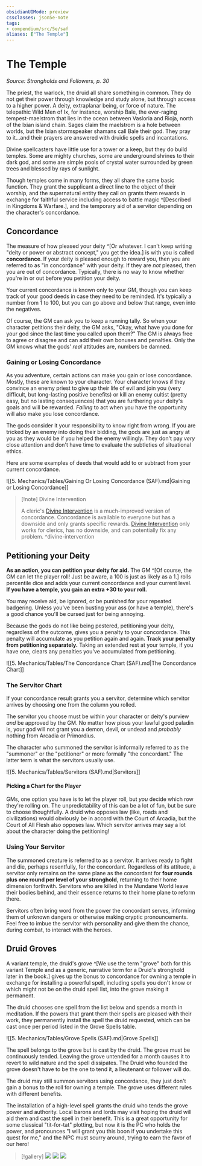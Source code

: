 ```yaml
---
obsidianUIMode: preview
cssclasses: json5e-note
tags:
- compendium/src/5e/saf
aliases: ["The Temple"]
---
```

# The Temple
*Source: Strongholds and Followers, p. 30* 

The priest, the warlock, the druid all share something in common. They do not get their power through knowledge and study alone, but through access to a higher power. A deity, extraplanar being, or force of nature. The telepathic Wild Men of Ix, for instance, worship Bale, the ever-raging tempest-maelstrom that lies in the ocean between Vasloria and Rioja, north of the Ixian island chain. Sages claim the maelstrom is a hole between worlds, but the Ixian stormspeaker shamans call Bale their god. They pray to it...and their prayers are answered with druidic spells and incantations.

Divine spellcasters have little use for a tower or a keep, but they do build temples. Some are mighty churches, some are underground shrines to their dark god, and some are simple pools of crystal water surrounded by green trees and blessed by rays of sunlight.

Though temples come in many forms, they all share the same basic function. They grant the supplicant a direct line to the object of their worship, and the supernatural entity they call on grants them rewards in exchange for faithful service including access to battle magic ^[Described in Kingdoms & Warfare.], and the temporary aid of a servitor depending on the character's concordance.

## Concordance

The measure of how pleased your deity ^[Or whatever. I can't keep writing "deity or power or abstract concept," you get the idea.] is with you is called **concordance**. If your deity is pleased enough to reward you, then you are referred to as "in concordance" with your deity. If they are *not* pleased, then you are out of concordance. Typically, there is no way to know whether you're in or out before you petition your deity.

Your current concordance is known only to your GM, though you can keep track of your good deeds in case they need to be reminded. It's typically a number from 1 to 100, but you can go above and below that range, even into the negatives.

Of course, the GM can ask you to keep a running tally. So when your character petitions their deity, the GM asks, "Okay, what have you done for your god since the last time you called upon them?" The GM is always free to agree or disagree and can add their own bonuses and penalties. Only the GM knows what the gods' *real* attitudes are, numbers be damned.

### Gaining or Losing Concordance

As you adventure, certain actions can make you gain or lose concordance. Mostly, these are known to your character. Your character knows if they convince an enemy priest to give up their life of evil and join you (very difficult, but long-lasting positive benefits) or kill an enemy cultist (pretty easy, but no lasting consequences) that you are furthering your deity's goals and will be rewarded. *Failing* to act when you have the opportunity will also make you lose concordance.

The gods consider it your responsibility to know right from wrong. If you are tricked by an enemy into doing their bidding, the gods are just as angry at you as they would be if you helped the enemy willingly. They don't pay *very* close attention and don't have time to evaluate the subtleties of situational ethics.

Here are some examples of deeds that would add to or subtract from your current concordance.

![[5. Mechanics/Tables/Gaining Or Losing Concordance (SAF).md\|Gaining or Losing Concordance]]

> [!note] Divine Intervention
> 
> A cleric's [Divine Intervention](compendium/classes/cleric.md#Divine%20Intervention%20(Level%2010)) is a much-improved version of concordance. Concordance is available to everyone but has a downside and only grants specific rewards. [Divine Intervention](compendium/classes/cleric.md#Divine%20Intervention%20(Level%2010)) only works for clerics, has no downside, and can potentially fix any problem.
^divine-intervention

## Petitioning your Deity

**As an action, you can petition your deity for aid.** The GM ^[Of course, the GM can let the player roll! Just be aware, a 100 is just as likely as a 1.] rolls percentile dice and adds your current concordance and your current level. **If you have a temple, you gain an extra +30 to your roll.**

You may receive aid, be ignored, or be punished for your repeated badgering. Unless you've been busting your ass (or have a temple), there's a good chance you'll be cursed just for being annoying.

Because the gods do not like being pestered, petitioning your deity, regardless of the outcome, gives you a penalty to your concordance. This penalty will accumulate as you petition again and again. **Track your penalty from petitioning separately.** Taking an extended rest at your temple, if you have one, clears any penalties you've accumulated from petitioning.

![[5. Mechanics/Tables/The Concordance Chart (SAF).md\|The Concordance Chart]]

### The Servitor Chart

If your concordance result grants you a servitor, determine which servitor arrives by choosing one from the column you rolled.

The servitor you choose must be within your character or deity's purview *and* be approved by the GM. No matter how pious your lawful good paladin is, your god will not grant you a demon, devil, or undead and *probably* nothing from Arcadia or Primordius.

The character who summoned the servitor is informally referred to as the "summoner" or the "petitioner" or more formally "the concordant." The latter term is what the servitors usually use.

![[5. Mechanics/Tables/Servitors (SAF).md\|Servitors]]

#### Picking a Chart for the Player

GMs, one option you have is to let the player roll, but *you* decide which row they're rolling on. The unpredictability of this can be a lot of fun, but be sure to choose thoughtfully. A druid who opposes law (like, roads and civilizations) would obviously be in accord with the Court of Arcadia, but the Court of All Flesh also opposes law. Which servitor arrives may say a lot about the character doing the petitioning!

### Using Your Servitor

The summoned creature is referred to as a servitor. It arrives ready to fight and die, perhaps resentfully, for the concordant. Regardless of its attitude, a servitor only remains on the same plane as the concordant for **four rounds plus one round per level of your stronghold**, returning to their home dimension forthwith. Servitors who are killed in the Mundane World leave their bodies behind, and their essence returns to their home plane to reform there.

Servitors often bring word from the power the concordant serves, informing them of unknown dangers or otherwise making cryptic pronouncements. Feel free to imbue the servitor with personality and give them the chance, during combat, to interact with the heroes.

## Druid Groves

A variant temple, the druid's grove ^[We use the term "grove" both for this variant Temple and as a generic, narrative term for a Druid's stronghold later in the book.] gives up the bonus to concordance for owning a temple in exchange for installing a powerful spell, including spells you don't know or which might not be on the druid spell list, into the grove making it permanent.

The druid chooses one spell from the list below and spends a month in meditation. If the powers that grant them their spells are pleased with their work, they permanently install the spell the druid requested, which can be cast once per period listed in the Grove Spells table.

![[5. Mechanics/Tables/Grove Spells (SAF).md\|Grove Spells]]

The spell belongs to the grove but is cast by the druid. The grove must be continuously tended. Leaving the grove untended for a month causes it to revert to wild nature and the spell dissipates. The Druid who founded the grove doesn't have to be the one to tend it, a lieutenant or follower will do.

The druid may still summon servitors using concordance, they just don't gain a bonus to the roll for owning a temple. The grove uses different rules with different benefits.

The installation of a high-level spell grants the druid who tends the grove power and authority. Local barons and lords may visit hoping the druid will aid them and cast the spell in their benefit. This is a great opportunity for some classical "tit-for-tat" plotting, but now it is the PC who holds the power, and pronounces "I will grant you this boon if you undertake this quest for me," and the NPC must scurry around, trying to earn the favor of our hero!

> [!gallery]
> ![](https://raw.githubusercontent.com/TheGiddyLimit/homebrew/master/_img/SaF/temple-small.jpg#gallery)
> ![](https://raw.githubusercontent.com/TheGiddyLimit/homebrew/master/_img/SaF/temple-medium.jpg#gallery)
> ![](https://raw.githubusercontent.com/TheGiddyLimit/homebrew/master/_img/SaF/temple-large.jpg#gallery)
